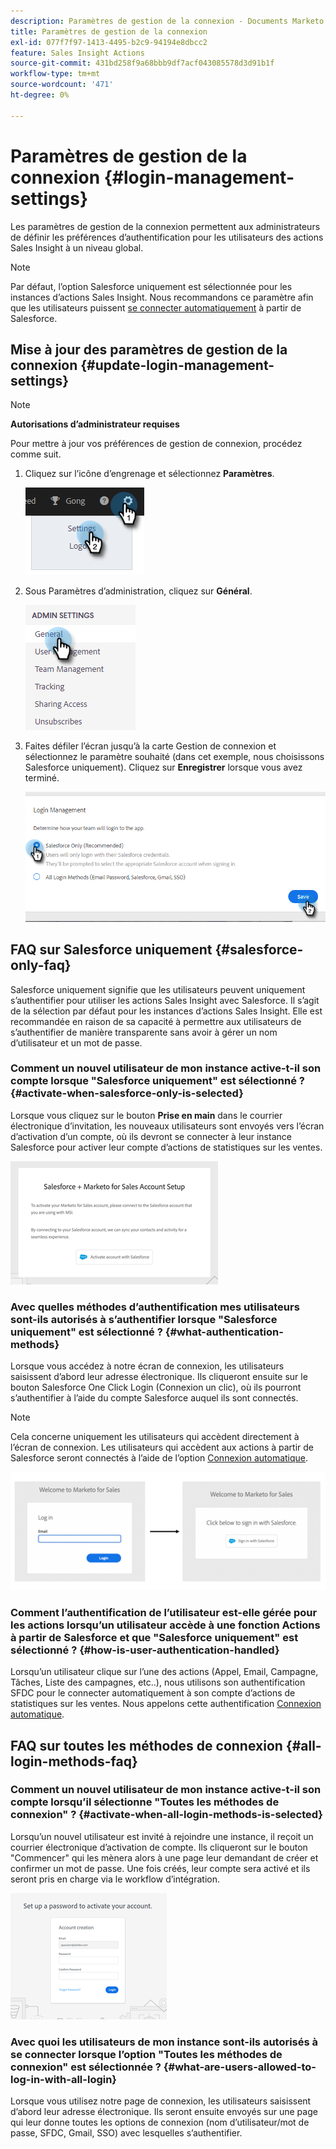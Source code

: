 ```yaml
---
description: Paramètres de gestion de la connexion - Documents Marketo - Documentation du produit
title: Paramètres de gestion de la connexion
exl-id: 077f7f97-1413-4495-b2c9-94194e8dbcc2
feature: Sales Insight Actions
source-git-commit: 431bd258f9a68bbb9df7acf043085578d3d91b1f
workflow-type: tm+mt
source-wordcount: '471'
ht-degree: 0%

---
```


# Paramètres de gestion de la connexion {#login-management-settings}

Les paramètres de gestion de la connexion permettent aux administrateurs de définir les préférences d’authentification pour les utilisateurs des actions Sales Insight à un niveau global.

>[!NOTE]
>
>Par défaut, l’option Salesforce uniquement est sélectionnée pour les instances d’actions Sales Insight. Nous recommandons ce paramètre afin que les utilisateurs puissent [se connecter automatiquement](/help/marketo/product-docs/marketo-sales-insight/actions/admin/auto-login-from-salesforce.md) à partir de Salesforce.

## Mise à jour des paramètres de gestion de la connexion {#update-login-management-settings}

>[!NOTE]
>
>**Autorisations d’administrateur requises**

Pour mettre à jour vos préférences de gestion de connexion, procédez comme suit.

1. Cliquez sur l’icône d’engrenage et sélectionnez **Paramètres**.

   ![](assets/login-management-settings-1.png)

1. Sous Paramètres d’administration, cliquez sur **Général**.

   ![](assets/login-management-settings-2.png)

1. Faites défiler l’écran jusqu’à la carte Gestion de connexion et sélectionnez le paramètre souhaité (dans cet exemple, nous choisissons Salesforce uniquement). Cliquez sur **Enregistrer** lorsque vous avez terminé.

   ![](assets/login-management-settings-3.png)

## FAQ sur Salesforce uniquement {#salesforce-only-faq}

Salesforce uniquement signifie que les utilisateurs peuvent uniquement s’authentifier pour utiliser les actions Sales Insight avec Salesforce. Il s’agit de la sélection par défaut pour les instances d’actions Sales Insight. Elle est recommandée en raison de sa capacité à permettre aux utilisateurs de s’authentifier de manière transparente sans avoir à gérer un nom d’utilisateur et un mot de passe.

### Comment un nouvel utilisateur de mon instance active-t-il son compte lorsque &quot;Salesforce uniquement&quot; est sélectionné ? {#activate-when-salesforce-only-is-selected}

Lorsque vous cliquez sur le bouton **Prise en main** dans le courrier électronique d’invitation, les nouveaux utilisateurs sont envoyés vers l’écran d’activation d’un compte, où ils devront se connecter à leur instance Salesforce pour activer leur compte d’actions de statistiques sur les ventes.

![](assets/login-management-settings-4.png)

### Avec quelles méthodes d’authentification mes utilisateurs sont-ils autorisés à s’authentifier lorsque &quot;Salesforce uniquement&quot; est sélectionné ? {#what-authentication-methods}

Lorsque vous accédez à notre écran de connexion, les utilisateurs saisissent d’abord leur adresse électronique. Ils cliqueront ensuite sur le bouton Salesforce One Click Login (Connexion un clic), où ils pourront s’authentifier à l’aide du compte Salesforce auquel ils sont connectés.

>[!NOTE]
>
>Cela concerne uniquement les utilisateurs qui accèdent directement à l’écran de connexion. Les utilisateurs qui accèdent aux actions à partir de Salesforce seront connectés à l’aide de l’option [Connexion automatique](/help/marketo/product-docs/marketo-sales-insight/actions/admin/auto-login-from-salesforce.md).

![](assets/login-management-settings-5.png)

### Comment l’authentification de l’utilisateur est-elle gérée pour les actions lorsqu’un utilisateur accède à une fonction Actions à partir de Salesforce et que &quot;Salesforce uniquement&quot; est sélectionné ? {#how-is-user-authentication-handled}

Lorsqu’un utilisateur clique sur l’une des actions (Appel, Email, Campagne, Tâches, Liste des campagnes, etc..), nous utilisons son authentification SFDC pour le connecter automatiquement à son compte d’actions de statistiques sur les ventes. Nous appelons cette authentification [Connexion automatique](/help/marketo/product-docs/marketo-sales-insight/actions/admin/auto-login-from-salesforce.md).

## FAQ sur toutes les méthodes de connexion {#all-login-methods-faq}

### Comment un nouvel utilisateur de mon instance active-t-il son compte lorsqu’il sélectionne &quot;Toutes les méthodes de connexion&quot; ? {#activate-when-all-login-methods-is-selected}

Lorsqu’un nouvel utilisateur est invité à rejoindre une instance, il reçoit un courrier électronique d’activation de compte. Ils cliqueront sur le bouton &quot;Commencer&quot; qui les mènera alors à une page leur demandant de créer et confirmer un mot de passe. Une fois créés, leur compte sera activé et ils seront pris en charge via le workflow d’intégration.

![](assets/login-management-settings-6.png)

### Avec quoi les utilisateurs de mon instance sont-ils autorisés à se connecter lorsque l’option &quot;Toutes les méthodes de connexion&quot; est sélectionnée ? {#what-are-users-allowed-to-log-in-with-all-login}

Lorsque vous utilisez notre page de connexion, les utilisateurs saisissent d’abord leur adresse électronique. Ils seront ensuite envoyés sur une page qui leur donne toutes les options de connexion (nom d’utilisateur/mot de passe, SFDC, Gmail, SSO) avec lesquelles s’authentifier.

